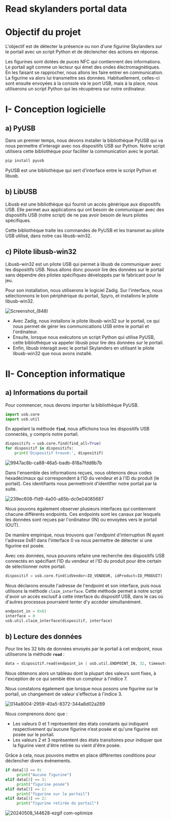 # Read skylanders portal data

# **Objectif du projet**

L'objectif est de détecter la présence ou non d'une figurine Skylanders sur le portail avec un script Python et de déclencher des actions en réponse.

Les figurines sont dotées de puces NFC qui contiennent des informations. Le portail agit comme un lecteur qui émet des ondes électromagnétiques. En les faisant se rapprocher, nous allons les faire entrer en communication. La figurine va alors lui transmettre ses données. Habituellement, celles-ci sont ensuite envoyées à la console via le port USB, mais à la place, nous utiliserons un script Python qui les récupèrera sur notre ordinateur.

# I- **Conception logicielle**

## a) PyUSB

Dans un premier temps, nous devons installer la bibliothèque PyUSB qui va nous permettre d'interagir avec nos dispositifs USB sur Python. Notre script utilisera cette bibliothèque pour faciliter la communication avec le portail.

```python
pip install pyusb
```

PyUSB est une bibliothèque qui sert d'interface entre le script Python et libusb.

## b) LibUSB

Libusb est une bibliothèque qui fournit un accès générique aux dispositifs USB. Elle permet aux applications qui ont besoin de communiquer avec des dispositifs USB (notre script) de ne pas avoir besoin de leurs pilotes spécifiques.

Cette bibliothèque traite les commandes de PyUSB et les transmet au pilote USB utilisé, dans notre cas libusb-win32.

## c) **Pilote libusb-win32**

Libusb-win32 est un pilote USB qui permet à libusb de communiquer avec les dispositifs USB. Nous allons donc pouvoir lire des données sur le portail sans dépendre des pilotes spécifiques développés par le fabricant pour le jeu.

Pour son installation, nous utiliserons le logiciel Zadig. Sur l'interface, nous sélectionnons le bon périphérique du portail, Spyro, et installons le pilote libusb-win32.

![Screenshot_(848)](https://github.com/Haki-i/read-skylanders-portal-data/assets/137703849/fb3ce498-5b34-4aef-8605-222e680b4ba6)

- Avec Zadig, nous installons le pilote libusb-win32 sur le portail, ce qui nous permet de gérer les communications USB entre le portail et l'ordinateur.
- Ensuite, lorsque nous exécutons un script Python qui utilise PyUSB, cette bibliothèque va appeler libusb pour lire des données sur le portail.
- Enfin, libusb interagit avec le portail Skylanders en utilisant le pilote libusb-win32 que nous avons installé.

# II- **Conception informatique**

## a) Informations du portail

Pour commencer, nous devons importer la bibliothèque PyUSB.

```python
import usb.core
import usb.util
```

En appelant la méthode **`find`**, nous affichons tous les dispositifs USB connectés, y compris notre portail.

```python
dispositifs = usb.core.find(find_all=True)
for dispositif in dispositifs:
    print('Dispositif trouvé:', dispositif)
```

![9947ac8b-ca88-46a5-badb-818a7fdd8b7b](https://github.com/Haki-i/read-skylanders-portal-data/assets/137703849/139d5fa4-961c-4efb-8514-4ed1a65b47ce)

Dans l'ensemble des informations reçues, nous obtenons deux codes hexadécimaux qui correspondent à l'ID du vendeur et à l'ID du produit (le portail). Ces identifiants nous permettront d'identifier notre portail par la suite.

![239ec608-f1d9-4a00-a85b-dc0e04085687](https://github.com/Haki-i/read-skylanders-portal-data/assets/137703849/566913c2-2b2e-4147-92ab-52b84890901e)

Nous pouvons également observer plusieurs interfaces qui contiennent chacune différents endpoints. Ces endpoints sont les canaux par lesquels les données sont reçues par l'ordinateur (IN) ou envoyées vers le portail (OUT).

De manière empirique, nous trouvons que l'endpoint d'interruption IN ayant l'adresse 0x81 dans l'interface 0 va nous permettre de détecter si une figurine est posée.

Avec ces données, nous pouvons refaire une recherche des dispositifs USB connectés en spécifiant l'ID du vendeur et l'ID du produit pour être certain de sélectionner notre portail.

```python
dispositif = usb.core.find(idVendor=ID_VENDEUR, idProduct=ID_PRODUIT)
```

Nous déclarons ensuite l'adresse de l'endpoint et son interface, puis nous utilisons la méthode `claim_interface`. Cette méthode permet à notre script d'avoir un accès exclusif à cette interface du dispositif USB, dans le cas où d'autres processus pourraient tenter d'y accéder simultanément.

```python
endpoint_in = 0x81
interface = 0
usb.util.claim_interface(dispositif, interface)
```

## b) Lecture des données

Pour lire les 32 bits de données envoyés par le portail à cet endpoint, nous utiliserons la méthode **`read`** :

```python
data = dispositif.read(endpoint_in | usb.util.ENDPOINT_IN, 32, timeout=500)
```

Nous obtenons alors un tableau dont la plupart des valeurs sont fixes, à l'exception de ce qui semble être un compteur à l'indice 7.

Nous constatons également que lorsque nous posons une figurine sur le portail, un changement de valeur s'effectue à l'indice 3.

![014a8004-2959-40a5-8372-344a8d02a289](https://github.com/Haki-i/read-skylanders-portal-data/assets/137703849/32003314-d828-4209-b2b7-ebdc43474d50)

Nous comprenons donc que :

- Les valeurs 0 et 1 représentent des états constants qui indiquent respectivement qu'aucune figurine n’est posée et qu'une figurine est posée sur le portail.
- Les valeurs 2 et 3 représentent des états transitoires pour indiquer que la figurine vient d'être retirée ou vient d'être posée.

Grâce à cela, nous pouvons mettre en place différentes conditions pour déclencher divers événements.

```python
if data[3] == 0:
     print("Aucune figurine")
elif data[3] == 3:
     print("figurine posée")
elif data[3] == 1:
     print("figurine sur le portail")
elif data[3] == 2:
     print("figurine retirée du portail")
```
![20240508_144628-ezgif com-optimize](https://github.com/Haki-i/read-skylanders-portal-data/assets/137703849/ea90be5e-e47c-4da2-a5a1-718e572fe785)


